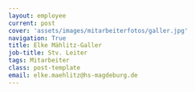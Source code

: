 ```yaml
---
layout: employee
current: post
cover: 'assets/images/mitarbeiterfotos/galler.jpg'
navigation: True
title: Elke Mählitz-Galler
job-title: Stv. Leiter
tags: Mitarbeiter
class: post-template
email: elke.maehlitz@hs-magdeburg.de
---
```

  


